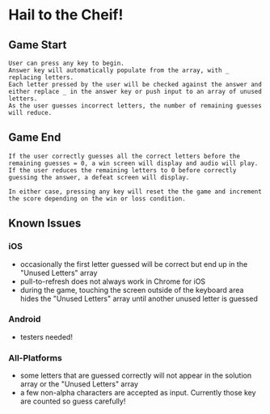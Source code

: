 # Hail to the Cheif!

## Game Start
	User can press any key to begin. 
	Answer key will automatically populate from the array, with _ replacing letters.
	Each letter pressed by the user will be checked against the answer and either replace _ in the answer key or push input to an array of unused letters.
	As the user guesses incorrect letters, the number of remaining guesses will reduce.

## Game End
	If the user correctly guesses all the correct letters before the remaining guesses = 0, a win screen will display and audio will play.
	If the user reduces the remaining letters to 0 before correctly guessing the answer, a defeat screen will display.

	In either case, pressing any key will reset the the game and increment the score depending on the win or loss condition.

## Known Issues
### iOS
* occasionally the first letter guessed will be correct but end up in the "Unused Letters" array
* pull-to-refresh does not always work in Chrome for iOS
* during the game, touching the screen outside of the keyboard area hides the "Unused Letters" array until another unused letter is guessed

### Android
* testers needed!

### All-Platforms
* some letters that are guessed correctly will not appear in the solution array or the "Unused Letters" array
* a few non-alpha characters are accepted as input. Currently those key are counted so guess carefully!